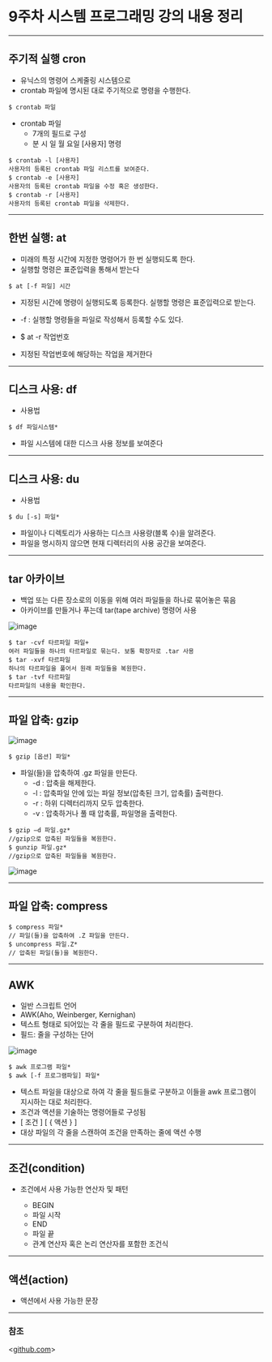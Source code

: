 # 9주차 시스템 프로그래밍 강의 내용 정리

---

## 주기적 실행 cron

* 유닉스의 명령어 스케줄링 시스템으로
* crontab 파일에 명시된 대로 주기적으로 명령을 수행한다.

```node
$ crontab 파일
```

* crontab 파일
  - 7개의 필드로 구성
  - 분 시 일 월 요일 [사용자] 명령
 
```node
$ crontab -l [사용자]
사용자의 등록된 crontab 파일 리스트를 보여준다.
$ crontab -e [사용자]
사용자의 등록된 crontab 파일을 수정 혹은 생성한다.
$ crontab -r [사용자]
사용자의 등록된 crontab 파일을 삭제한다.
```

---

## 한번 실행: at

* 미래의 특정 시간에 지정한 명령어가 한 번 실행되도록 한다.
* 실행할 명령은 표준입력을 통해서 받는다

```node
$ at [-f 파일] 시간
```

* 지정된 시간에 명령이 실행되도록 등록한다. 실행할 명령은 표준입력으로 받는다.
* -f : 실행할 명령들을 파일로 작성해서 등록할 수도 있다.

* $ at -r 작업번호
* 지정된 작업번호에 해당하는 작업을 제거한다

---

## 디스크 사용: df

* 사용법
```node
$ df 파일시스템*
```
  - 파일 시스템에 대한 디스크 사용 정보를 보여준다

---

## 디스크 사용: du

* 사용법

```node
$ du [-s] 파일*
```

* 파일이나 디렉토리가 사용하는 디스크 사용량(블록 수)을 알려준다.
* 파일을 명시하지 않으면 현재 디렉터리의 사용 공간을 보여준다.

---

## tar 아카이브

* 백업 또는 다른 장소로의 이동을 위해 여러 파일들을 하나로 묶어놓은 묶음
* 아카이브를 만들거나 푸는데 tar(tape archive) 명령어 사용

![image](https://github.com/user-attachments/assets/3ddf7adc-ba37-4e3b-82e2-d844ac8196e1)

```node
$ tar -cvf 타르파일 파일+
여러 파일들을 하나의 타르파일로 묶는다. 보통 확장자로 .tar 사용
$ tar -xvf 타르파일
하나의 타르파일을 풀어서 원래 파일들을 복원한다.
$ tar -tvf 타르파일
타르파일의 내용을 확인한다.
```

---

## 파일 압축: gzip

![image](https://github.com/user-attachments/assets/b6c12408-3931-4311-9429-5554330b8622)

```node
$ gzip [옵션] 파일*
```
* 파일(들)을 압축하여 .gz 파일을 만든다.
  - -d : 압축을 해제한다.
  - -l : 압축파일 안에 있는 파일 정보(압축된 크기, 압축률) 출력한다.
  - -r : 하위 디렉터리까지 모두 압축한다.
  - -v : 압축하거나 풀 때 압축률, 파일명을 출력한다.

```node
$ gzip –d 파일.gz*
//gzip으로 압축된 파일들을 복원한다.
$ gunzip 파일.gz*
//gzip으로 압축된 파일들을 복원한다.
```

![image](https://github.com/user-attachments/assets/d3a61a69-c1a7-450a-b4e2-593c8958dd8d)

---

## 파일 압축: compress

```node
$ compress 파일*
// 파일(들)을 압축하여 .Z 파일을 만든다.
$ uncompress 파일.Z*
// 압축된 파일(들)을 복원한다.
```

---

## AWK

* 일반 스크립트 언어
* AWK(Aho, Weinberger, Kernighan)
* 텍스트 형태로 되어있는 각 줄을 필드로 구분하여 처리한다.
* 필드: 줄을 구성하는 단어

![image](https://github.com/user-attachments/assets/18732e84-2ad3-4a42-ad20-957a06f2cb32)

```node
$ awk 프로그램 파일*
$ awk [-f 프로그램파일] 파일*
```
* 텍스트 파일을 대상으로 하여 각 줄을 필드들로 구분하고 이들을 awk 프로그램이 지시하는 대로 처리한다.
* 조건과 액션을 기술하는 명령어들로 구성됨
* [ 조건 ] [ { 액션 } ]
* 대상 파일의 각 줄을 스캔하여 조건을 만족하는 줄에 액션 수행

---

## 조건(condition)

* 조건에서 사용 가능한 연산자 및 패턴

  - BEGIN
  - 파일 시작
  - END
  - 파일 끝
  - 관계 연산자 혹은 논리 연산자를 포함한 조건식
 
---

## 액션(action)
* 액션에서 사용 가능한 문장

---

### 참조

<[github.com](https://chatgpt.com/)>
